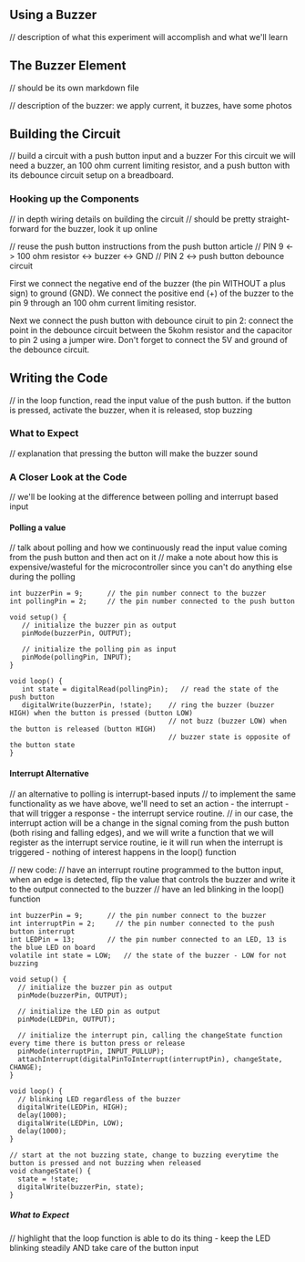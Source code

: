 ## Using a Buzzer

// description of what this experiment will accomplish and what we'll learn

## The Buzzer Element
// should be its own markdown file

// description of the buzzer: we apply current, it buzzes, have some photos


## Building the Circuit

// build a circuit with a push button input and a buzzer
For this circuit we will need a buzzer, an 100 ohm current limiting resistor, and a push button with its debounce circuit setup on a breadboard.

### Hooking up the Components

// in depth wiring details on building the circuit
// should be pretty straight-forward for the buzzer, look it up online

// reuse the push button instructions from the push button article
// PIN 9 <-> 100 ohm resistor <-> buzzer <-> GND
// PIN 2 <-> push button debounce circuit

First we connect the negative end of the buzzer (the pin WITHOUT a plus sign) to ground (GND). We connect the positive end (+) of the buzzer to the pin 9 through an 100 ohm current limiting resistor.

Next we connect the push button with debounce ciruit to pin 2: connect the point in the debounce circuit between the 5kohm resistor and the capacitor to pin 2 using a jumper wire. Don't forget to connect the 5V and ground of the debounce circuit. 

## Writing the Code

// in the loop function, read the input value of the push button. if the button is pressed, activate the buzzer, when it is released, stop buzzing



### What to Expect

// explanation that pressing the button will make the buzzer sound

### A Closer Look at the Code

// we'll be looking at the difference between polling and interrupt based input

#### Polling a value

// talk about polling and how we continuously read the input value coming from the push button and then act on it
// make a note about how this is expensive/wasteful for the microcontroller since you can't do anything else during the polling

``` arduino
int buzzerPin = 9;      // the pin number connect to the buzzer            
int pollingPin = 2;     // the pin number connected to the push button

void setup() {
   // initialize the buzzer pin as output
   pinMode(buzzerPin, OUTPUT);

   // initialize the polling pin as input
   pinMode(pollingPin, INPUT);
}

void loop() {
   int state = digitalRead(pollingPin);   // read the state of the push button
   digitalWrite(buzzerPin, !state);    // ring the buzzer (buzzer HIGH) when the button is pressed (button LOW) 
                                       // not buzz (buzzer LOW) when the button is released (button HIGH)
                                       // buzzer state is opposite of the button state
}
```

#### Interrupt Alternative

// an alternative to polling is interrupt-based inputs
// to implement the same functionality as we have above, we'll need to set an action - the interrupt - that will trigger a response - the interrupt service routine.
// in our case, the interrupt action will be a change in the signal coming from the push button (both rising and falling edges), and we will write a function that we will register as the interrupt service routine, ie it will run when the interrupt is triggered - nothing of interest happens in the loop() function

// new code:
// have an interrupt routine programmed to the button input, when an edge is detected, flip the value that controls the buzzer and write it to the output connected to the buzzer
// have an led blinking in the loop() function

``` arduino
int buzzerPin = 9;      // the pin number connect to the buzzer            
int interruptPin = 2;     // the pin number connected to the push button interrupt
int LEDPin = 13;        // the pin number connected to an LED, 13 is the blue LED on board
volatile int state = LOW;   // the state of the buzzer - LOW for not buzzing

void setup() {
  // initialize the buzzer pin as output
  pinMode(buzzerPin, OUTPUT);

  // initialize the LED pin as output
  pinMode(LEDPin, OUTPUT);
  
  // initialize the interrupt pin, calling the changeState function every time there is button press or release
  pinMode(interruptPin, INPUT_PULLUP);
  attachInterrupt(digitalPinToInterrupt(interruptPin), changeState, CHANGE);
}

void loop() {
  // blinking LED regardless of the buzzer
  digitalWrite(LEDPin, HIGH);   
  delay(1000);             
  digitalWrite(LEDPin, LOW);    
  delay(1000);              
}

// start at the not buzzing state, change to buzzing everytime the button is pressed and not buzzing when released
void changeState() {
  state = !state;
  digitalWrite(buzzerPin, state);
}
```

##### What to Expect
// highlight that the loop function is able to do its thing - keep the LED blinking steadily AND take care of the button input
